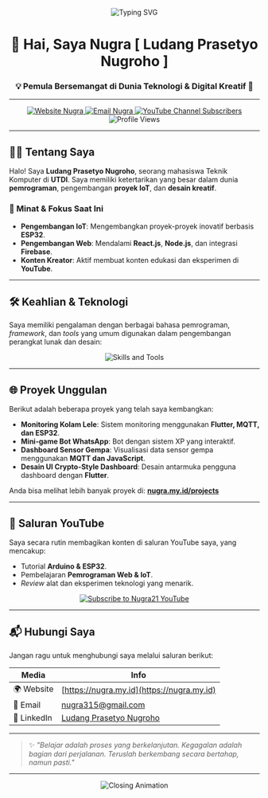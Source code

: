 <p align="center">
  <img src="https://readme-typing-svg.demolab.com?font=Fira+Code&duration=3000&pause=1000&color=FFA500&center=true&vCenter=true&width=435&lines=Halo%2C+Saya+Nugra21!;Programmer+%7C+IoT+Enthusiast+%7C+Tech+Creator" alt="Typing SVG" />
</p>
 
<h1 align="center">👋 Hai, Saya Nugra [ Ludang Prasetyo Nugroho ]</h1>
<h3 align="center">💡 Pemula Bersemangat di Dunia Teknologi & Digital Kreatif 🚀</h3>

--- 

<p align="center">
  <a href="https://nugra.my.id" target="_blank">
    <img src="https://img.shields.io/badge/Website-nugra.my.id-orange?style=for-the-badge&logo=firefox" alt="Website Nugra" />
  </a>
  <a href="mailto:nugra315@gmail.com">
    <img src="https://img.shields.io/badge/Email-Kontak%20Saya-red?style=for-the-badge&logo=gmail" alt="Email Nugra" />
  </a>
  <a href="https://www.youtube.com/@nugra21" target="_blank">
    <img src="https://img.shields.io/youtube/channel/subscribers/UCnugra21fakeid?style=for-the-badge&label=YouTube&logo=youtube&color=red" alt="YouTube Channel Subscribers" />
  </a>
  <img src="https://komarev.com/ghpvc/?username=nugra21&label=Profile%20views&color=0e75b6&style=for-the-badge" alt="Profile Views"/>
</p>

---

## 👨‍💻 Tentang Saya

Halo! Saya **Ludang Prasetyo Nugroho**, seorang mahasiswa Teknik Komputer di **UTDI**. Saya memiliki ketertarikan yang besar dalam dunia **pemrograman**, pengembangan **proyek IoT**, dan **desain kreatif**.

### 🎯 Minat & Fokus Saat Ini
* **Pengembangan IoT**: Mengembangkan proyek-proyek inovatif berbasis **ESP32**.
* **Pengembangan Web**: Mendalami **React.js**, **Node.js**, dan integrasi **Firebase**.
* **Konten Kreator**: Aktif membuat konten edukasi dan eksperimen di **YouTube**.

---

## 🛠️ Keahlian & Teknologi

Saya memiliki pengalaman dengan berbagai bahasa pemrograman, *framework*, dan *tools* yang umum digunakan dalam pengembangan perangkat lunak dan desain:

<p align="center">
  <img src="https://skillicons.dev/icons?i=arduino,cpp,python,java,javascript,html,css,php,nodejs,react,dart,flutter,mysql,firebase,git,docker,figma,illustrator,latex,unity&perline=9" alt="Skills and Tools" />
</p>

---

## 🌐 Proyek Unggulan

Berikut adalah beberapa proyek yang telah saya kembangkan:

* **Monitoring Kolam Lele**: Sistem monitoring menggunakan **Flutter, MQTT, dan ESP32**.
* **Mini-game Bot WhatsApp**: Bot dengan sistem XP yang interaktif.
* **Dashboard Sensor Gempa**: Visualisasi data sensor gempa menggunakan **MQTT dan JavaScript**.
* **Desain UI Crypto-Style Dashboard**: Desain antarmuka pengguna dashboard dengan **Flutter**.

Anda bisa melihat lebih banyak proyek di: [**nugra.my.id/projects**](https://nugra.my.id/projects)

---

## 🎥 Saluran YouTube

Saya secara rutin membagikan konten di saluran YouTube saya, yang mencakup:

* Tutorial **Arduino & ESP32**.
* Pembelajaran **Pemrograman Web & IoT**.
* *Review* alat dan eksperimen teknologi yang menarik.

<p align="center">
  <a href="https://www.youtube.com/@nugra21" target="_blank">
    <img src="https://img.shields.io/badge/Subscribe--nugra21-red?style=for-the-badge&logo=youtube" alt="Subscribe to Nugra21 YouTube" />
  </a>
</p>

---

## 📬 Hubungi Saya

Jangan ragu untuk menghubungi saya melalui saluran berikut:

| Media     | Info                                         |
|-----------|----------------------------------------------|
| 🌍 Website | [https://nugra.my.id](https://nugra.my.id)   |
| 📧 Email   | [nugra315@gmail.com](mailto:nugra315@gmail.com) |
| 🔗 LinkedIn| [Ludang Prasetyo Nugroho](https://www.linkedin.com/in/ludang-prasetyo-4773b6361) |

---

> ✨ *"Belajar adalah proses yang berkelanjutan. Kegagalan adalah bagian dari perjalanan. Teruslah berkembang secara bertahap, namun pasti."*

---

<p align="center">
  <img src="https://readme-typing-svg.demolab.com/?font=Fira+Code&size=20&pause=1000&color=FFA500&center=true&vCenter=true&width=500&lines=Selamat+Datang+di+Profil+Saya!;Saya+Suka+Ngoding+dan+Eksperimen+IoT;Mari+Berbagi+Ilmu+dan+Proyek!" alt="Closing Animation" />
</p>
